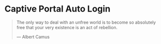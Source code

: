 # Captive Portal Auto Login

> The only way to deal with an unfree world is to become so absolutely free that your very existence is an act of rebellion.
>
> — Albert Camus
